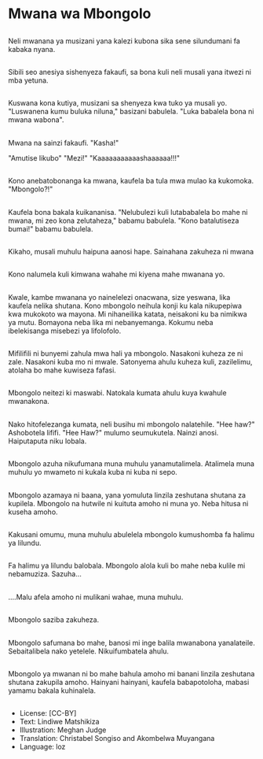 # Mwana wa Mbongolo

##
Neli mwanana ya musizani yana kalezi kubona sika sene silundumani fa kabaka nyana.

##
Sibili seo anesiya sishenyeza fakaufi, sa bona kuli neli musali yana itwezi ni mba yetuna.

##
Kuswana kona kutiya, musizani sa shenyeza kwa tuko ya musali yo. "Luswanena kumu buluka niluna," basizani babulela. "Luka babalela bona ni mwana wabona".

##
Mwana na sainzi fakaufi. "Kasha!"

"Amutise likubo" "Mezi!"
"Kaaaaaaaaaaashaaaaaa!!!"

##
Kono anebatobonanga ka mwana, kaufela ba tula mwa mulao ka kukomoka. "Mbongolo?!"

##
Kaufela bona bakala kuikananisa. "Nelubulezi kuli lutababalela bo mahe ni mwana, mi zeo kona zelutaheza," babamu babulela.
"Kono batalutiseza bumai!" babamu babulela.

##
Kikaho, musali muhulu haipuna aanosi hape. Sainahana zakuheza ni mwana

##
Kono nalumela kuli kimwana wahahe mi kiyena mahe mwanana yo.

##
Kwale, kambe mwanana yo nainelelezi onacwana, size yeswana, lika kaufela nelika shutana. Kono mbongolo neihula konji ku kala nikupepiwa kwa mukokoto wa mayona. Mi nihaneilika katata, neisakoni ku ba nimikwa ya mutu. Bomayona neba lika mi nebanyemanga. Kokumu neba ibelekisanga misebezi ya lifolofolo.

##
Mifilifili ni bunyemi zahula mwa hali ya mbongolo. Nasakoni kuheza ze ni zale. Nasakoni kuba mo ni mwale. Satonyema ahulu kuheza kuli, zazilelimu, atolaha bo mahe kuwiseza fafasi.

##
Mbongolo neitezi ki maswabi. Natokala kumata ahulu kuya kwahule mwanakona.

##
Nako hitofelezanga kumata, neli busihu mi mbongolo nalatehile. "Hee haw?" Ashobotela lififi. "Hee Haw?" mulumo seumukutela. Nainzi anosi. Haiputaputa niku lobala.

##
Mbongolo azuha nikufumana muna muhulu yanamutalimela. Atalimela muna muhulu yo mwameto ni kukala kuba ni kuba ni sepo.

##
Mbongolo azamaya ni baana, yana yomuluta linzila zeshutana shutana za kupilela. Mbongolo na hutwile ni kuituta amoho ni muna yo. Neba hitusa ni kuseha amoho.

##
Kakusani omumu, muna muhulu abulelela mbongolo kumushomba fa halimu ya lilundu.

##
Fa halimu ya lilundu balobala. Mbongolo alola kuli bo mahe neba kulile mi nebamuziza. Sazuha...

##
....Malu afela amoho ni mulikani wahae, muna muhulu.

##
Mbongolo saziba zakuheza.

##
Mbongolo safumana bo mahe, banosi mi inge balila mwanabona yanalateile. Sebaitalibela nako yetelele. Nikuifumbatela ahulu.

##
Mbongolo ya mwanan ni bo mahe bahula amoho mi banani linzila zeshutana shutana zakupila amoho. Hainyani hainyani, kaufela babapotoloha, mabasi yamamu bakala kuhinalela.

##
* License: [CC-BY]
* Text: Lindiwe Matshikiza
* Illustration: Meghan Judge
* Translation: Christabel Songiso and Akombelwa Muyangana
* Language: loz
